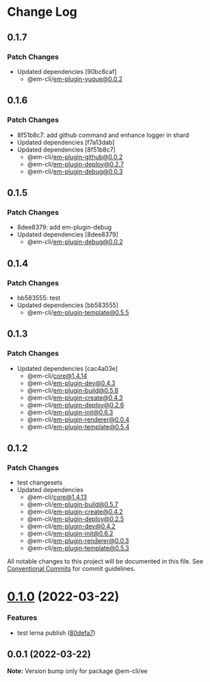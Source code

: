 # Change Log

## 0.1.7

### Patch Changes

- Updated dependencies [90bc6caf]
  - @em-cli/em-plugin-yuque@0.0.2

## 0.1.6

### Patch Changes

- 8f51b8c7: add github command and enhance logger in shard
- Updated dependencies [f7a13dab]
- Updated dependencies [8f51b8c7]
  - @em-cli/em-plugin-github@0.0.2
  - @em-cli/em-plugin-deploy@0.2.7
  - @em-cli/em-plugin-debug@0.0.3

## 0.1.5

### Patch Changes

- 8dee8379: add em-plugin-debug
- Updated dependencies [8dee8379]
  - @em-cli/em-plugin-debug@0.0.2

## 0.1.4

### Patch Changes

- bb583555: test
- Updated dependencies [bb583555]
  - @em-cli/em-plugin-template@0.5.5

## 0.1.3

### Patch Changes

- Updated dependencies [cac4a03e]
  - @em-cli/core@1.4.14
  - @em-cli/em-plugin-dev@0.4.3
  - @em-cli/em-plugin-build@0.5.8
  - @em-cli/em-plugin-create@0.4.3
  - @em-cli/em-plugin-deploy@0.2.6
  - @em-cli/em-plugin-init@0.6.3
  - @em-cli/em-plugin-renderer@0.0.4
  - @em-cli/em-plugin-template@0.5.4

## 0.1.2

### Patch Changes

- test changesets
- Updated dependencies
  - @em-cli/core@1.4.13
  - @em-cli/em-plugin-build@0.5.7
  - @em-cli/em-plugin-create@0.4.2
  - @em-cli/em-plugin-deploy@0.2.5
  - @em-cli/em-plugin-dev@0.4.2
  - @em-cli/em-plugin-init@0.6.2
  - @em-cli/em-plugin-renderer@0.0.3
  - @em-cli/em-plugin-template@0.5.3

All notable changes to this project will be documented in this file.
See [Conventional Commits](https://conventionalcommits.org) for commit guidelines.

# [0.1.0](https://github.com/edisonLzy/em-cli/compare/@em-cli/ee@0.0.1...@em-cli/ee@0.1.0) (2022-03-22)

### Features

- test lerna publish ([80defa7](https://github.com/edisonLzy/em-cli/commit/80defa7ffdc7e908621e09f96d03ad853cfc805f))

## 0.0.1 (2022-03-22)

**Note:** Version bump only for package @em-cli/ee
